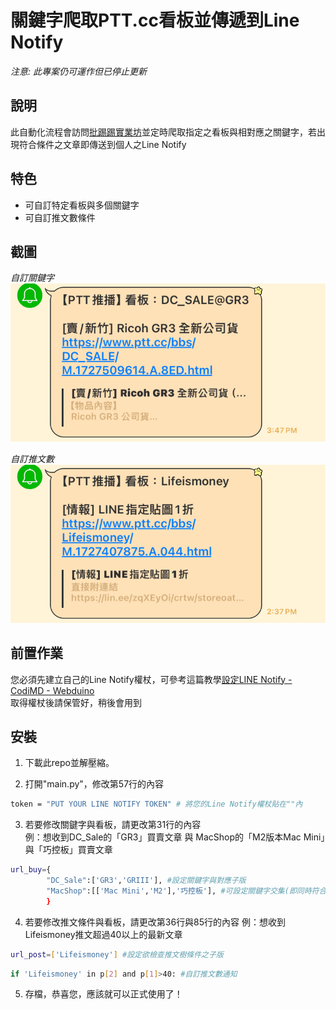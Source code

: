 <!-- 底下標籤來源參考寫法可至：https://github.com/Envoy-VC/awesome-badges#github-stats -->

<!--[](https://img.shields.io/github/stars/hsiangfeng/README-Example-Template.svg)｜![](https://img.shields.io/github/forks/hsiangfeng/README-Example-Template.svg)｜![](https://img.shields.io/github/issues-pr/hsiangfeng/README-Example-Template.svg)｜![](https://img.shields.io/github/issues/hsiangfeng/README-Example-Template.svg)-->


# 關鍵字爬取PTT.cc看板並傳遞到Line Notify

*注意: 此專案仍可運作但已停止更新*

<!--[專案封面圖](https://raw.githubusercontent.com/Hukuma0311/RPA-Demo/refs/heads/main/pic/logo.jpg)-->

## 說明

此自動化流程會訪問[批踢踢實業坊](https://www.ptt.cc/bbs/index.html)並定時爬取指定之看板與相對應之關鍵字，若出現符合條件之文章即傳送到個人之Line Notify

## 特色
* 可自訂特定看板與多個關鍵字  
* 可自訂推文數條件  
## 截圖


*自訂關鍵字*  
![自訂關鍵字](https://github.com/Hukuma0311/PTT-Crawler-Line-Notify/blob/main/screenshot/LINE_capture_749282636.426214.jpg?raw=true)

*自訂推文數*  
![自訂推文數](https://github.com/Hukuma0311/PTT-Crawler-Line-Notify/blob/main/screenshot/LINE_capture_749282645.285315.jpg?raw=true)


## 前置作業
您必須先建立自己的Line Notify權杖，可參考這篇教學[設定LINE Notify - CodiMD - Webduino](https://md.webduino.io/s/LCGRt1Jve)   
取得權杖後請保管好，稍後會用到
## 安裝

1. 下載此repo並解壓縮。 

2. 打開"main.py"，修改第57行的內容

```bash
token = "PUT YOUR LINE NOTIFY TOKEN" # 將您的Line Notify權杖貼在""內
```

3. 若要修改關鍵字與看板，請更改第31行的內容  
例：想收到DC_Sale的「GR3」買賣文章 與 MacShop的「M2版本Mac Mini」與「巧控板」買賣文章

```bash
url_buy={
        "DC_Sale":['GR3','GRIII'], #設定關鍵字與對應子版
        "MacShop":[['Mac Mini','M2'],'巧控板'], #可設定關鍵字交集(即同時符合才通知)
        } 
```

4. 若要修改推文條件與看板，請更改第36行與85行的內容
例：想收到Lifeismoney推文超過40以上的最新文章    

```bash
url_post=['Lifeismoney'] #設定欲檢查推文樹條件之子版
```
```bash
if 'Lifeismoney' in p[2] and p[1]>40: #自訂推文數通知
```
5. 存檔，恭喜您，應該就可以正式使用了！